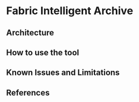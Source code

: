 # Fabric Intelligent Archive

## Architecture

## How to use the tool

## Known Issues and Limitations

## References
